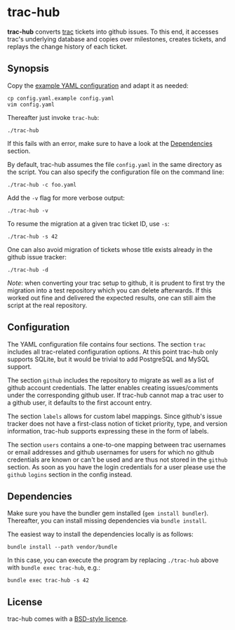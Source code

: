 trac-hub
========

**trac-hub** converts [trac](http://trac.edgewall.org/) tickets into github
issues. To this end, it accesses trac's underlying database and copies over
milestones, creates tickets, and replays the change history of each ticket.

Synopsis
--------

Copy the [example YAML configuration](config.yaml.example) and adapt it as
needed:

    cp config.yaml.example config.yaml
    vim config.yaml

Thereafter just invoke `trac-hub`:

    ./trac-hub

If this fails with an error, make sure to have a look at the
[Dependencies](#dependencies) section.

By default, trac-hub assumes the file `config.yaml` in the same directory as
the script. You can also specify the configuration file on the command line:

    ./trac-hub -c foo.yaml

Add the `-v` flag for more verbose output:

    ./trac-hub -v

To resume the migration at a given trac ticket ID, use `-s`:

    ./trac-hub -s 42

One can also avoid migration of tickets whose title exists already in the
github issue tracker:

    ./trac-hub -d

*Note*: when converting your trac setup to github, it is prudent to first try
the migration into a test repository which you can delete afterwards. If this
worked out fine and delivered the expected results, one can still aim the
script at the real repository.

Configuration
-------------

The YAML configuration file contains four sections. The section `trac` includes
all trac-related configuration options. At this point trac-hub only supports
SQLite, but it would be trivial to add PostgreSQL and MySQL support.

The section `github` includes the repository to migrate as well as a list of
github account credentials. The latter enables creating issues/comments under
the corresponding github user. If trac-hub cannot map a trac user to a github
user, it defaults to the first account entry. 

The section `labels` allows for custom label mappings. Since github's issue
tracker does not have a first-class notion of ticket priority, type, and
version information, trac-hub supports expressing these in the form of labels. 

The section `users` contains a one-to-one mapping between trac usernames or
email addresses and github usernames for users for which no github credentials
are known or can't be used and are thus not stored in the `github` section. As
soon as you have the login credentials for a user please use the `github`
`logins` section in the config instead.

Dependencies
------------

Make sure you have the bundler gem installed (`gem install bundler`).
Thereafter, you can install missing dependencies via `bundle install`.

The easiest way to install the dependencies locally is as follows:

    bundle install --path vendor/bundle

In this case, you can execute the program by replacing `./trac-hub` above
with `bundle exec trac-hub`, e.g.:

    bundle exec trac-hub -s 42

License
-------

trac-hub comes with a [BSD-style licence](COPYING).
